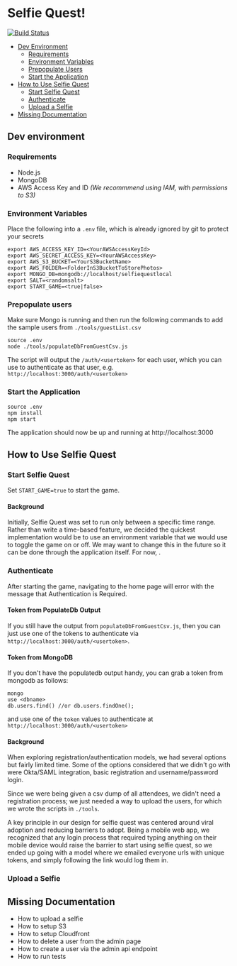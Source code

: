 # Selfie Quest!
[![Build Status](https://travis-ci.org/asifrc/selfiequest.svg?branch=master)](https://travis-ci.org/asifrc/selfiequest)

- [Dev Environment](#dev-environment)
  - [Requirements](#requirements)
  - [Environment Variables](#environment-variables)
  - [Prepopulate Users](#prepopulate-users)
  - [Start the Application](#start-the-application)
- [How to Use Selfie Quest](#how-to-use-selfie-quest)
  - [Start Selfie Quest](#start-selfie-quest)
  - [Authenticate](#authenticate)
  - [Upload a Selfie](#upload-a-selfie)
- [Missing Documentation](#missing-documentation)


## Dev environment

### Requirements
- Node.js
- MongoDB
- AWS Access Key and ID _(We recommmend using IAM, with permissions to S3)_

### Environment Variables
Place the following into a `.env` file, which is already ignored by git to protect your secrets
```
export AWS_ACCESS_KEY_ID=<YourAWSAccessKeyId>
export AWS_SECRET_ACCESS_KEY=<YourAWSAccessKey>
export AWS_S3_BUCKET=<YourS3BucketName>
export AWS_FOLDER=<FolderInS3BucketToStorePhotos>
export MONGO_DB=mongodb://localhost/selfiequestlocal
export SALT=<randomsalt>
export START_GAME=<true|false>
```

### Prepopulate users
Make sure Mongo is running and then run the following commands to add the sample users from `./tools/guestList.csv`
```
source .env
node ./tools/populateDbFromGuestCsv.js
```
The script will output the `/auth/<usertoken>` for each user, which you can use to authenticate as that user, e.g. `http://localhost:3000/auth/<usertoken>`

### Start the Application
```
source .env
npm install
npm start
```
The application should now be up and running at http://localhost:3000


## How to Use Selfie Quest

### Start Selfie Quest
Set `START_GAME=true` to start the game.

#### Background
Initially, Selfie Quest was set to run only between a specific time range. Rather than write a time-based feature, we decided the quickest implementation would be to use an environment variable that we would use to toggle the game on or off. We may want to change this in the future so it can be done through the application itself. For now, .

### Authenticate
After starting the game, navigating to the home page will error with the message that Authentication is Required. 

#### Token from PopulateDb Output
If you still have the output from `populateDbFromGuestCsv.js`, then you can just use one of the tokens to authenticate via `http://localhost:3000/auth/<usertoken>`.

#### Token from MongoDB
If you don't have the populatedb output handy, you can grab a token from mongodb as follows:
```
mongo
use <dbname>
db.users.find() //or db.users.findOne();
```
and use one of the `token` values to authenticate at `http://localhost:3000/auth/<usertoken>`

#### Background
When exploring registration/authentication models, we had several options but fairly limited time. Some of the options considered that we didn't go with were Okta/SAML integration, basic registration and username/password login.

Since we were being given a csv dump of all attendees, we didn't need a registration process; we just needed a way to upload the users, for which we wrote the scripts in `./tools`.

A key principle in our design for selfie quest was centered around viral adoption and reducing barriers to adopt. Being a mobile web app, we recognized that any login process that required typing anything on their mobile device would raise the barrier to start using selfie quest, so we ended up going with a model where we emailed everyone urls with unique tokens, and simply following the link would log them in.

### Upload a Selfie

## Missing Documentation
- How to upload a selfie
- How to setup S3
- How to setup Cloudfront
- How to delete a user from the admin page
- How to create a user via the admin api endpoint
- How to run tests
